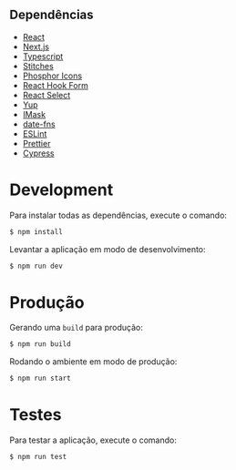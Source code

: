 ## Dependências

- [React](https://pt-br.reactjs.org)
- [Next.js](https://nextjs.org)
- [Typescript](https://www.typescriptlang.org)
- [Stitches](https://stitches.dev/)
- [Phosphor Icons](https://phosphoricons.com)
- [React Hook Form](https://react-hook-form.com)
- [React Select](https://react-select.com)
- [Yup](https://github.com/jquense/yup)
- [IMask](https://imask.js.org)
- [date-fns](https://date-fns.org/)
- [ESLint](https://eslint.org)
- [Prettier](https://prettier.io)
- [Cypress](https://www.cypress.io/)

# Development

Para instalar todas as dependências, execute o comando:

```bash
$ npm install
```

Levantar a aplicação em modo de desenvolvimento:

```bash
$ npm run dev
```

# Produção

Gerando uma `build` para produção:

```bash
$ npm run build
```

Rodando o ambiente em modo de produção:

```bash
$ npm run start
```

# Testes

Para testar a aplicação, execute o comando:

```bash
$ npm run test
```
